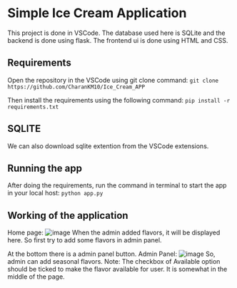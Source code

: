 # Simple Ice Cream Application

This project is done in VSCode. The database used here is SQLite and the backend is done using flask. The frontend ui is done using HTML and CSS.

## Requirements
Open the repository in the VSCode using git clone command:
``
git clone https://github.com/CharanKM10/Ice_Cream_APP
``

Then install the requirements using the following command:
``
pip install -r requirements.txt
``

## SQLITE
We can also download sqlite extention from the VSCode extensions.

## Running the app
After doing the requirements, run the command in terminal to start the app in your local host:
``
python app.py
``

## Working of the application
Home page:
![image](https://github.com/user-attachments/assets/18c0f7d5-bc9a-4ccb-997e-d6403954362c)
When the admin added flavors, it will be displayed here. So first try to add some flavors in admin panel.

At the bottom there is a admin panel button. 
Admin Panel:
![image](https://github.com/user-attachments/assets/848e0de2-14b5-4b21-b527-78aefa7001b5)
So, admin can add seasonal flavors.
Note: The checkbox of Available option should be ticked to make the flavor available for user. It is somewhat in the middle of the page.


